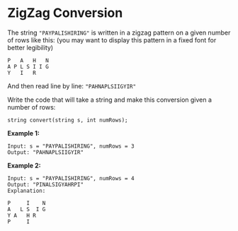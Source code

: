 # ZigZag Conversion

The string `"PAYPALISHIRING"` is written in a zigzag pattern on a given number of rows like this: (you may want to display this pattern in a fixed font for better legibility)

```pseudo
P   A   H   N
A P L S I I G
Y   I   R
```

And then read line by line: `"PAHNAPLSIIGYIR"`

Write the code that will take a string and make this conversion given a number of rows:

```pseudo
string convert(string s, int numRows);
```

__Example 1:__

```pseudo
Input: s = "PAYPALISHIRING", numRows = 3
Output: "PAHNAPLSIIGYIR"
```

__Example 2:__

```pseudo
Input: s = "PAYPALISHIRING", numRows = 4
Output: "PINALSIGYAHRPI"
Explanation:

P     I    N
A   L S  I G
Y A   H R
P     I
```
